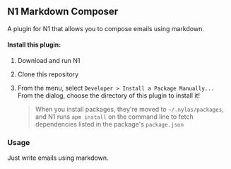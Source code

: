 
## N1 Markdown Composer

A plugin for N1 that allows you to compose emails using markdown.

#### Install this plugin:

1. Download and run N1

2. Clone this repository

2. From the menu, select `Developer > Install a Package Manually...`
   From the dialog, choose the directory of this plugin to install it!

   > When you install packages, they're moved to `~/.nylas/packages`,
   > and N1 runs `apm install` on the command line to fetch dependencies
   > listed in the package's `package.json`

### Usage

Just write emails using markdown.

